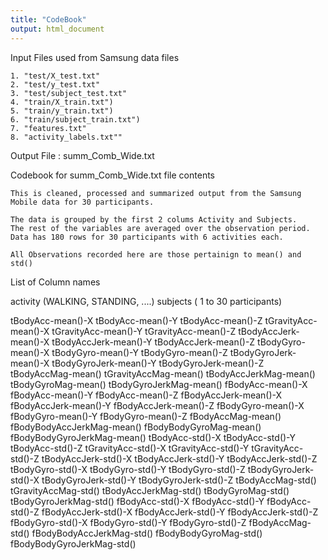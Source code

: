 ```yaml
---
title: "CodeBook"
output: html_document
---
```



Input Files used from Samsung data files

    1. "test/X_test.txt"
    2. "test/y_test.txt"
    3. "test/subject_test.txt"
    4. "train/X_train.txt")
    5. "train/y_train.txt")
    6. "train/subject_train.txt")
    7. "features.txt"
    8. "activity_labels.txt""

Output File : summ_Comb_Wide.txt

Codebook for summ_Comb_Wide.txt file contents

    This is cleaned, processed and summarized output from the Samsung Mobile data for 30 participants.

    The data is grouped by the first 2 colums Activity and Subjects. 
    The rest of the variables are averaged over the observation period. 
    Data has 180 rows for 30 participants with 6 activities each. 

    All Observations recorded here are those pertainign to mean() and std()

List of Column names

   activity (WALKING, STANDING, ....)
   subjects ( 1 to 30 participants)

   tBodyAcc-mean()-X
   tBodyAcc-mean()-Y
   tBodyAcc-mean()-Z
   tGravityAcc-mean()-X
   tGravityAcc-mean()-Y
   tGravityAcc-mean()-Z
   tBodyAccJerk-mean()-X
   tBodyAccJerk-mean()-Y
   tBodyAccJerk-mean()-Z
   tBodyGyro-mean()-X
   tBodyGyro-mean()-Y
   tBodyGyro-mean()-Z
   tBodyGyroJerk-mean()-X
   tBodyGyroJerk-mean()-Y
   tBodyGyroJerk-mean()-Z
   tBodyAccMag-mean()
   tGravityAccMag-mean()
   tBodyAccJerkMag-mean()
   tBodyGyroMag-mean()
   tBodyGyroJerkMag-mean()
   fBodyAcc-mean()-X
   fBodyAcc-mean()-Y
   fBodyAcc-mean()-Z
   fBodyAccJerk-mean()-X
   fBodyAccJerk-mean()-Y
   fBodyAccJerk-mean()-Z
   fBodyGyro-mean()-X
   fBodyGyro-mean()-Y
   fBodyGyro-mean()-Z
   fBodyAccMag-mean()
   fBodyBodyAccJerkMag-mean()
   fBodyBodyGyroMag-mean()
   fBodyBodyGyroJerkMag-mean()
   tBodyAcc-std()-X
   tBodyAcc-std()-Y
   tBodyAcc-std()-Z
   tGravityAcc-std()-X
   tGravityAcc-std()-Y
   tGravityAcc-std()-Z
   tBodyAccJerk-std()-X
   tBodyAccJerk-std()-Y
   tBodyAccJerk-std()-Z
   tBodyGyro-std()-X
   tBodyGyro-std()-Y
   tBodyGyro-std()-Z
   tBodyGyroJerk-std()-X
   tBodyGyroJerk-std()-Y
   tBodyGyroJerk-std()-Z
   tBodyAccMag-std()
   tGravityAccMag-std()
   tBodyAccJerkMag-std()
   tBodyGyroMag-std()
   tBodyGyroJerkMag-std()
   fBodyAcc-std()-X
   fBodyAcc-std()-Y
   fBodyAcc-std()-Z
   fBodyAccJerk-std()-X
   fBodyAccJerk-std()-Y
   fBodyAccJerk-std()-Z
   fBodyGyro-std()-X
   fBodyGyro-std()-Y
   fBodyGyro-std()-Z
   fBodyAccMag-std()
   fBodyBodyAccJerkMag-std()
   fBodyBodyGyroMag-std()
   fBodyBodyGyroJerkMag-std()
